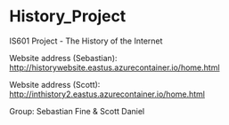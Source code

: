 # History_Project
IS601 Project - The History of the Internet

Website address (Sebastian):
http://historywebsite.eastus.azurecontainer.io/home.html

Website address (Scott):
http://inthistory2.eastus.azurecontainer.io/home.html

Group:
Sebastian Fine & Scott Daniel
